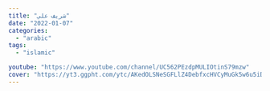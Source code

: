 ```yaml
---
title: "شريف علي"
date: "2022-01-07"
categories:
  - "arabic"
tags:
  - "islamic"

youtube: "https://www.youtube.com/channel/UC562PEzdpMULIOtinS79mzw"
cover: "https://yt3.ggpht.com/ytc/AKedOLSNeSGFLlZ4DebfxcHVCyMuGk5w6u5iDeZYmC_tRA=s176-c-k-c0x00ffffff-no-rj"
---
```

